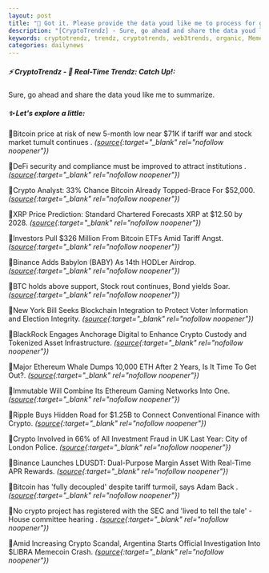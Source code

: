 ```yaml
---
layout: post
title: "🌌 Got it. Please provide the data youd like me to process for generating the title."
description: "[CryptoTrendz] - Sure, go ahead and share the data youd like me to summarize."
keywords: cryptotrendz, trendz, cryptotrends, web3trends, organic, Memecoin, Mining, Digital, Bitcoin, SEC, Argentina, UK, ETH, AI, Crypto, Ethereum, market, XRP
categories: dailynews
---
```


##### ⚡ CryptoTrendz - 📌 *Real-Time Trendz: Catch Up!:*

Sure, go ahead and share the data youd like me to summarize.

##### ✨ *Let's explore a little:*


🔹Bitcoin price at risk of new 5-month low near $71K if tariff war and stock market tumult continues . *([source](https://s.avyag.com/u6bi){:target="_blank" rel="nofollow noopener"})*

🔹DeFi security and compliance must be improved to attract institutions . *([source](https://s.avyag.com/kojc){:target="_blank" rel="nofollow noopener"})*

🔹Crypto Analyst: 33% Chance Bitcoin Already Topped-Brace For $52,000. *([source](https://s.avyag.com/5grr){:target="_blank" rel="nofollow noopener"})*

🔹XRP Price Prediction: Standard Chartered Forecasts XRP at $12.50 by 2028. *([source](https://s.avyag.com/0rwl){:target="_blank" rel="nofollow noopener"})*

🔹Investors Pull $326 Million From Bitcoin ETFs Amid Tariff Angst. *([source](https://s.avyag.com/6q4j){:target="_blank" rel="nofollow noopener"})*

🔹Binance Adds Babylon (BABY) As 14th HODLer Airdrop. *([source](https://s.avyag.com/afws){:target="_blank" rel="nofollow noopener"})*

🔹BTC holds above support, Stock rout continues, Bond yields Soar. *([source](https://s.avyag.com/4ws8){:target="_blank" rel="nofollow noopener"})*

🔹New York Bill Seeks Blockchain Integration to Protect Voter Information and Election Integrity. *([source](https://s.avyag.com/04gm){:target="_blank" rel="nofollow noopener"})*

🔹BlackRock Engages Anchorage Digital to Enhance Crypto Custody and Tokenized Asset Infrastructure. *([source](https://s.avyag.com/9ji5){:target="_blank" rel="nofollow noopener"})*

🔹Major Ethereum Whale Dumps 10,000 ETH After 2 Years, Is It Time To Get Out?. *([source](https://s.avyag.com/2c7p){:target="_blank" rel="nofollow noopener"})*

🔹Immutable Will Combine Its Ethereum Gaming Networks Into One. *([source](https://s.avyag.com/brlc){:target="_blank" rel="nofollow noopener"})*

🔹Ripple Buys Hidden Road for $1.25B to Connect Conventional Finance with Crypto. *([source](https://s.avyag.com/v7jf){:target="_blank" rel="nofollow noopener"})*

🔹Crypto Involved in 66% of All Investment Fraud in UK Last Year: City of London Police. *([source](https://s.avyag.com/n53d){:target="_blank" rel="nofollow noopener"})*

🔹Binance Launches LDUSDT: Dual-Purpose Margin Asset With Real-Time APR Rewards. *([source](https://s.avyag.com/fg0j){:target="_blank" rel="nofollow noopener"})*

🔹Bitcoin has 'fully decoupled' despite tariff turmoil, says Adam Back . *([source](https://s.avyag.com/1f5q){:target="_blank" rel="nofollow noopener"})*

🔹No crypto project has registered with the SEC and 'lived to tell the tale' - House committee hearing . *([source](https://s.avyag.com/yont){:target="_blank" rel="nofollow noopener"})*

🔹Amid Increasing Crypto Scandal, Argentina Starts Official Investigation Into $LIBRA Memecoin Crash. *([source](https://s.avyag.com/015b){:target="_blank" rel="nofollow noopener"})*
